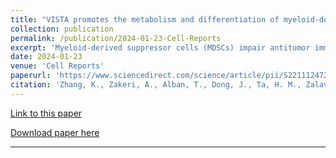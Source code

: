 ```yaml
---
title: "VISTA promotes the metabolism and differentiation of myeloid-derived suppressor cells by STAT3 and polyamine-dependent mechanisms"
collection: publication
permalink: /publication/2024-01-23-Cell-Reports
excerpt: 'Myeloid-derived suppressor cells (MDSCs) impair antitumor immune responses. Identifying regulatory circuits during MDSC development may bring new opportunities for therapeutic interventions. We report that the V-domain suppressor of T cell activation (VISTA) functions as a key enabler of MDSC differentiation. VISTA deficiency reduced STAT3 activation and STAT3-dependent production of polyamines, which causally impaired mitochondrial respiration and MDSC expansion. In both mixed bone marrow (BM) chimera mice and myeloid-specific VISTA conditional knockout mice, VISTA deficiency significantly reduced tumor-associated MDSCs but expanded monocyte-derived dendritic cells (DCs) and enhanced T cell-mediated tumor control. Correlated expression of VISTA and arginase-1 (ARG1), a key enzyme supporting polyamine biosynthesis, was observed in multiple human cancer types. In human endometrial cancer, co-expression of VISTA and ARG1 on tumor-associated myeloid cells is associated with poor survival. Taken together, these findings unveil the VISTA/polyamine axis as a central regulator of MDSC differentiation and warrant therapeutically targeting this axis for cancer immunotherapy.'
date: 2024-01-23
venue: 'Cell Reports'
paperurl: 'https://www.sciencedirect.com/science/article/pii/S2211124723016728'
citation: 'Zhang, K., Zakeri, A., Alban, T., Dong, J., Ta, H. M., Zalavadia, A. H., Branicky, A., Zhao, H., Juric, I., Husich, H., Parthasarathy, P. B., Rupani, A., Drazba, J. A., Chakraborty, A. A., Ching-Cheng Huang, S., Chan, T., Avril, S., & Wang, L. L. (2024). VISTA promotes the metabolism and differentiation of myeloid-derived suppressor cells by STAT3 and polyamine-dependent mechanisms. Cell reports, 43(1), 113661.'
---
```

[Link to this paper](https://doi.org/10.1016/j.celrep.2023.113661)

[Download paper here](https://ajay1685.github.io/files/2024-01-23-Cell-Reports.pdf)

---